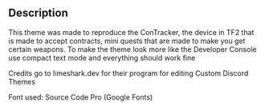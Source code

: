## Description


This theme was made to reproduce the ConTracker, the device in TF2 that is made to accept contracts, mini quests that are made to make you get certain weapons.
To make the theme look more like the Developer Console use compact text mode and everything should work fine

Credits go to limeshark.dev for their program for editing Custom Discord Themes

Font used: Source Code Pro (Google Fonts)
